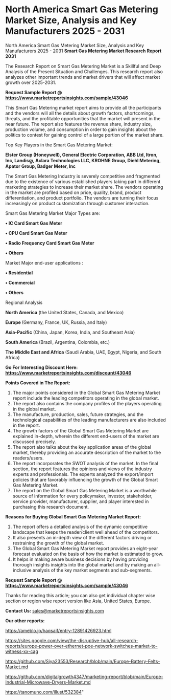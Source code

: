 # North America Smart Gas Metering Market Size, Analysis and Key Manufacturers 2025 - 2031
North America Smart Gas Metering Market Size, Analysis and Key Manufacturers 2025 - 2031
<strong>Smart Gas Metering Market Research Report 2031</strong>

The Research Report on Smart Gas Metering Market is a Skillful and Deep Analysis of the Present Situation and Challenges. This research report also analyzes other important trends and market drivers that will affect market growth over 2025-2031.

<strong>Request Sample Report @ <a href=https://www.marketreportsinsights.com/sample/43046>https://www.marketreportsinsights.com/sample/43046</a></strong>

This Smart Gas Metering market report aims to provide all the participants and the vendors will all the details about growth factors, shortcomings, threats, and the profitable opportunities that the market will present in the near future. The report also features the revenue share, industry size, production volume, and consumption in order to gain insights about the politics to contest for gaining control of a large portion of the market share.

Top Key Players in the Smart Gas Metering Market:

<strong>Elster Group (Honeywell), General Electric Corporation, ABB Ltd, Itron, Inc, Landisᦄ, Aclara Technologies LLC, KROHNE Group, Diehl Metering, Apator Group, Badger Meter, Inc</strong>

The Smart Gas Metering Industry is severely competitive and fragmented due to the existence of various established players taking part in different marketing strategies to increase their market share. The vendors operating in the market are profiled based on price, quality, brand, product differentiation, and product portfolio. The vendors are turning their focus increasingly on product customization through customer interaction.

Smart Gas Metering Market Major Types are:

<strong>•  IC Card Smart Gas Meter

•  CPU Card Smart Gas Meter

•  Radio Frequency Card Smart Gas Meter

•  Others</strong>

Market Major end-user applications :

<strong>•  Residential

•  Commercial

•  Others</strong>

Regional Analysis

</u><strong><b>North America</b></strong> (the United States, Canada, and Mexico)

<strong><b>Europe </b></strong>(Germany, France, UK, Russia, and Italy)

<strong><b>Asia-Pacific</b></strong> (China, Japan, Korea, India, and Southeast Asia)

<strong><b>South America</b></strong> (Brazil, Argentina, Colombia, etc.)

<strong><b>The Middle East and Africa</b></strong> (Saudi Arabia, UAE, Egypt, Nigeria, and South Africa)

<strong>Go For Interesting Discount Here: <a href=https://www.marketreportsinsights.com/discount/43046>https://www.marketreportsinsights.com/discount/43046</a></strong>

<strong>Points Covered in The Report:</strong>
<ol>
  <li>The major points considered in the Global Smart Gas Metering Market report include the leading competitors operating in the global market.</li>
  <li>The report also contains the company profiles of the players operating in the global market.</li>
  <li>The manufacture, production, sales, future strategies, and the technological capabilities of the leading manufacturers are also included in the report.</li>
  <li>The growth factors of the Global Smart Gas Metering Market are explained in-depth, wherein the different end-users of the market are discussed precisely.</li>
  <li>The report also talks about the key application areas of the global market, thereby providing an accurate description of the market to the readers/users.</li>
  <li>The report incorporates the SWOT analysis of the market. In the final section, the report features the opinions and views of the industry experts and professionals. The experts analyzed the export/import policies that are favorably influencing the growth of the Global Smart Gas Metering Market.</li>
  <li>The report on the Global Smart Gas Metering Market is a worthwhile source of information for every policymaker, investor, stakeholder, service provider, manufacturer, supplier, and player interested in purchasing this research document.</li>
</ol>
<strong>Reasons for Buying Global Smart Gas Metering Market Report:</strong>

<ol>
  <li>The report offers a detailed analysis of the dynamic competitive landscape that keeps the reader/client well ahead of the competitors.</li>
  <li>It also presents an in-depth view of the different factors driving or restraining the growth of the global market.</li>
  <li>The Global Smart Gas Metering Market report provides an eight-year forecast evaluated on the basis of how the market is estimated to grow.</li>
  <li>It helps in making aware business decisions by having providing thorough insights insights into the global market and by making an all-inclusive analysis of the key market segments and sub-segments.</li>
</ol>
<strong>Request Sample Report @ <a href=https://www.marketreportsinsights.com/sample/43046>https://www.marketreportsinsights.com/sample/43046</a></strong>


Thanks for reading this article; you can also get individual chapter wise section or region wise report version like Asia, United States, Europe.

<strong>Contact Us:</strong>
sales@marketreportsinsights.com

<strong>Our other reports:</strong>

<a href=https://ameblo.jp/haqsaif/entry-12891426923.html>https://ameblo.jp/haqsaif/entry-12891426923.html</a>

<a href=https://sites.google.com/view/the-disruptive-hub/all-research-reports/europe-power-over-ethernet-poe-network-switches-market-to-witness-xx-cag>https://sites.google.com/view/the-disruptive-hub/all-research-reports/europe-power-over-ethernet-poe-network-switches-market-to-witness-xx-cag</a>

<a href=https://github.com/Siya23553/Research/blob/main/Europe-Battery-Felts-Market.md>https://github.com/Siya23553/Research/blob/main/Europe-Battery-Felts-Market.md</a>

<a href=https://github.com/digitalgrowth4347/marketing-report/blob/main/Europe-Industrial-Microwave-Dryers-Market.md>https://github.com/digitalgrowth4347/marketing-report/blob/main/Europe-Industrial-Microwave-Dryers-Market.md</a>

<a href=https://tanomuno.com/illust/532384>https://tanomuno.com/illust/532384</a>"
